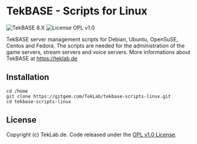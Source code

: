 # TekBASE - Scripts for Linux
![TekBASE 8.X](https://img.shields.io/badge/TekBASE-8.X-green.svg) ![License OPL v1.0](https://img.shields.io/badge/License-OPL_v1.0-blue.svg)

TekBASE server management scripts for Debian, Ubuntu, OpenSuSE, Centos and Fedora. The scripts are needed for the administration of the game servers, stream servers and voice servers. More informations about TekBASE at https://teklab.de

## Installation

```
cd /home
git clone https://gitgem.com/TekLab/tekbase-scripts-linux.git
cd tekbase-scripts-linux
```

## License
Copyright (c) TekLab.de. Code released under the [OPL v1.0 License](http://https://gitgem.com/TekLab/tekbase-scripts-linux/src/branch/master/LICENSE).